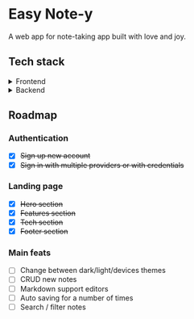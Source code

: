 # Easy Note-y

A web app for note-taking app built with love and joy.

## Tech stack

<details>
  <summary>Frontend</summary>

  - [Reactjs](https://react.dev/)
  - [Typescript](https://www.typescriptlang.org/)
  - [Tailwind css](https://tailwindcss.com/)
  - [Radix ui](https://www.radix-ui.com/)
  - [Lucide Icons](https://lucide.dev/icons/)
  - [Phosphor Icons](https://phosphoricons.com/)
  - [zod](https://zod.dev/)
  - [Illustrations](https://undraw.co/illustrations)
</details>

<details>
  <summary>Backend</summary>

  - [Nextjs](https://nextjs.org/)
  - [NextAuth](https://next-auth.js.org/)
  - [Prisma ORM](https://www.prisma.io/)
  - [tRPC](https://trpc.io/)
  - [Mongodb](https://www.mongodb.com/)
  - [Vercel](https://vercel.com/home)
</details>

## Roadmap

### Authentication 
- [x] ~~Sign up new account~~
- [x] ~~Sign in with multiple providers or with credentials~~
### Landing page
- [x] ~~Hero section~~
- [x] ~~Features section~~
- [x] ~~Tech section~~
- [X] ~~Footer section~~

### Main feats
- [ ] Change between dark/light/devices themes
- [ ] CRUD new notes
- [ ] Markdown support editors
- [ ] Auto saving for a number of times
- [ ] Search / filter notes